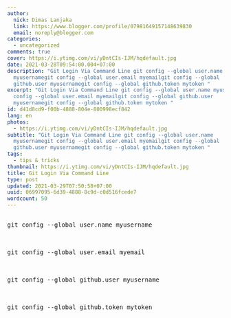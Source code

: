```yaml
---
author:
  nick: Dimas Lanjaka
  link: https://www.blogger.com/profile/07981649157148639830
  email: noreply@blogger.com
categories:
  - uncategorized
comments: true
cover: https://i.ytimg.com/vi/yDntCIs-IJM/hqdefault.jpg
date: 2021-03-28T09:54:00.004+07:00
description: "Git Login Via Command Line git config --global user.name
  myusernamegit config --global user.email myemailgit config --global
  github.user myusernamegit config --global github.token mytoken "
excerpt: "Git Login Via Command Line git config --global user.name myusernamegit
  config --global user.email myemailgit config --global github.user
  myusernamegit config --global github.token mytoken "
id: d41d8cd9-f00b-4888-804e-800998ecf842
lang: en
photos:
  - https://i.ytimg.com/vi/yDntCIs-IJM/hqdefault.jpg
subtitle: "Git Login Via Command Line git config --global user.name
  myusernamegit config --global user.email myemailgit config --global
  github.user myusernamegit config --global github.token mytoken "
tags:
  - tips & tricks
thumbnail: https://i.ytimg.com/vi/yDntCIs-IJM/hqdefault.jpg
title: Git Login Via Command Line
type: post
updated: 2021-03-29T07:50:58+07:00
uuid: 06997095-6d39-4888-8c9d-c0d516fcede7
wordcount: 50
---
```


<pre class="test"><br>git config --global user.name myusername
<br>
<br>git config --global user.email myemail
<br>
<br>git config --global github.user myusername
<br>
<br>git config --global github.token mytoken
<br></pre>

 <div class="separator" style="clear: both;"><a href="https://i.ytimg.com/vi/yDntCIs-IJM/hqdefault.jpg" style="display: block; padding: 1em 0; text-align: center; " rel="noopener noreferer nofollow"><img alt="" border="0" data-original-height="360" data-original-width="480" src="https://i.ytimg.com/vi/yDntCIs-IJM/hqdefault.jpg"></a></div>
